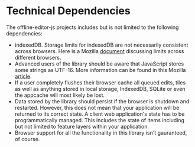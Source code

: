 Technical Dependencies
======================

The offline-editor-js projects includes but is not limited to the following dependencies:

* indexedDB. Storage limits for indexedDB are not necessarily consistent across browsers. Here is a Mozilla [document](https://developer.mozilla.org/en-US/docs/IndexedDB#Storage_limits) discussing limits across different browsers. 
* Advanced users of the library should be aware that JavaScript stores some strings as UTF-16. More information can be found in this Mozilla [article](https://developer.mozilla.org/en-US/docs/Web/JavaScript/Reference/Global_Objects/String/length).
* If a user completely flushes their browser cache all queued edits, tiles as well as anything stored in local storage, IndexedDB, SQLite or even the appcache will most likely be lost.
* Data stored by the library should persist if the browser is shutdown and restarted. However, this does not mean that your application will be returned to its correct state. A client web application's state has to be programmatically managed. This includes the state of items including but not limited to feature layers within your application.
* Browser support for all the functionality in this library isn't gauranteed, of course.

